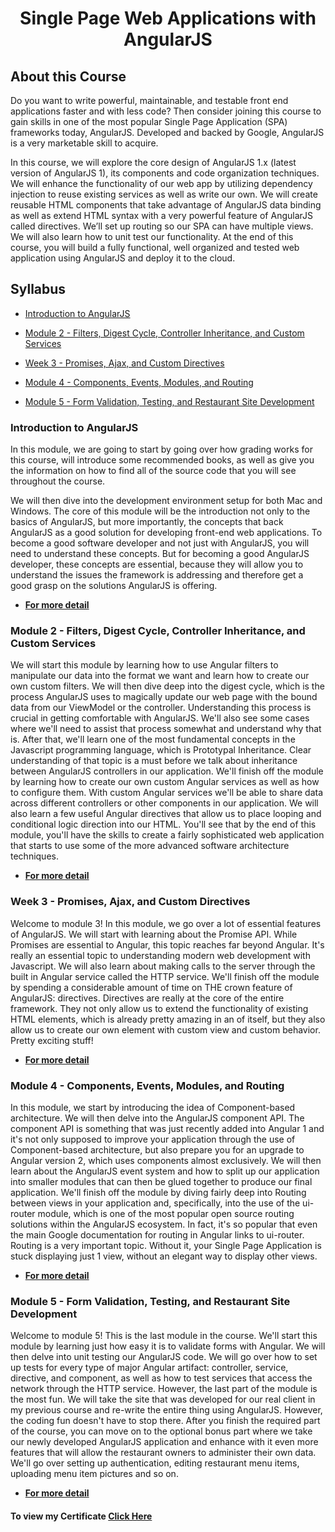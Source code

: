 <h1 align="center">Single Page Web Applications with AngularJS</h1>

## About this Course

Do you want to write powerful, maintainable, and testable front end applications faster and with less code? Then consider joining this course to gain skills in one of the most popular Single Page Application (SPA) frameworks today, AngularJS. Developed and backed by Google, AngularJS is a very marketable skill to acquire.

In this course, we will explore the core design of AngularJS 1.x (latest version of AngularJS 1), its components and code organization techniques. We will enhance the functionality of our web app by utilizing dependency injection to reuse existing services as well as write our own. We will create reusable HTML components that take advantage of AngularJS data binding as well as extend HTML syntax with a very powerful feature of AngularJS called directives. We’ll set up routing so our SPA can have multiple views. We will also learn how to unit test our functionality. At the end of this course, you will build a fully functional, well organized and tested web application using AngularJS and deploy it to the cloud.

## Syllabus

- [Introduction to AngularJS](#introduction-to-angularjs)

- [Module 2 - Filters, Digest Cycle, Controller Inheritance, and Custom Services](#module-2-filters-digest-cycle-controller-inheritance-and-custom-services)

- [Week 3 - Promises, Ajax, and Custom Directives](week-3-promises-ajax-and-custom-directives)

- [Module 4 - Components, Events, Modules, and Routing](module-4-components-events-modules-and-routing)

- [Module 5 - Form Validation, Testing, and Restaurant Site Development](#module-5-form-validation-testing-and-restaurant-site-development)

### Introduction to AngularJS

In this module, we are going to start by going over how grading works for this course, will introduce some recommended books, as well as give you the information on how to find all of the source code that you will see throughout the course.

We will then dive into the development environment setup for both Mac and Windows. The core of this module will be the introduction not only to the basics of AngularJS, but more importantly, the concepts that back AngularJS as a good solution for developing front-end web applications. To become a good software developer and not just with AngularJS, you will need to understand these concepts. But for becoming a good AngularJS developer, these concepts are essential, because they will allow you to understand the issues the framework is addressing and therefore get a good grasp on the solutions AngularJS is offering.

- **[For more detail](https://github.com/LasyCoder/Single-Page-Web-Applications-with-AngularJS/tree/master/Module1/)**

### Module 2 - Filters, Digest Cycle, Controller Inheritance, and Custom Services

We will start this module by learning how to use Angular filters to manipulate our data into the format we want and learn how to create our own custom filters. We will then dive deep into the digest cycle, which is the process AngularJS uses to magically update our web page with the bound data from our ViewModel or the controller. Understanding this process is crucial in getting comfortable with AngularJS. We'll also see some cases where we'll need to assist that process somewhat and understand why that is. After that, we'll learn one of the most fundamental concepts in the Javascript programming language, which is Prototypal Inheritance. Clear understanding of that topic is a must before we talk about inheritance between AngularJS controllers in our application. We'll finish off the module by learning how to create our own custom Angular services as well as how to configure them. With custom Angular services we'll be able to share data across different controllers or other components in our application. We will also learn a few useful Angular directives that allow us to place looping and conditional logic direction into our HTML. You'll see that by the end of this module, you'll have the skills to create a fairly sophisticated web application that starts to use some of the more advanced software architecture techniques.

- **[For more detail](https://github.com/LasyCoder/Single-Page-Web-Applications-with-AngularJS/tree/master/Module2/)**

### Week 3 - Promises, Ajax, and Custom Directives

Welcome to module 3! In this module, we go over a lot of essential features of AngularJS. We will start with learning about the Promise API. While Promises are essential to Angular, this topic reaches far beyond Angular. It's really an essential topic to understanding modern web development with Javascript. We will also learn about making calls to the server through the built in Angular service called the HTTP service. We'll finish off the module by spending a considerable amount of time on THE crown feature of AngularJS: directives. Directives are really at the core of the entire framework. They not only allow us to extend the functionality of existing HTML elements, which is already pretty amazing in an of itself, but they also allow us to create our own element with custom view and custom behavior. Pretty exciting stuff!

- **[For more detail](https://github.com/LasyCoder/Single-Page-Web-Applications-with-AngularJS/tree/master/Module3/)**

### Module 4 - Components, Events, Modules, and Routing

In this module, we start by introducing the idea of Component-based architecture. We will then delve into the AngularJS component API. The component API is something that was just recently added into Angular 1 and it's not only supposed to improve your application through the use of Component-based architecture, but also prepare you for an upgrade to Angular version 2, which uses components almost exclusively. We will then learn about the AngularJS event system and how to split up our application into smaller modules that can then be glued together to produce our final application. We'll finish off the module by diving fairly deep into Routing between views in your application and, specifically, into the use of the ui-router module, which is one of the most popular open source routing solutions within the AngularJS ecosystem. In fact, it's so popular that even the main Google documentation for routing in Angular links to ui-router. Routing is a very important topic. Without it, your Single Page Application is stuck displaying just 1 view, without an elegant way to display other views.

- **[For more detail](https://github.com/LasyCoder/Single-Page-Web-Applications-with-AngularJS/tree/master/Module4/)**

### Module 5 - Form Validation, Testing, and Restaurant Site Development

Welcome to module 5! This is the last module in the course. We'll start this module by learning just how easy it is to validate forms with Angular. We will then delve into unit testing our AngularJS code. We will go over how to set up tests for every type of major Angular artifact: controller, service, directive, and component, as well as how to test services that access the network through the HTTP service. However, the last part of the module is the most fun. We will take the site that was developed for our real client in my previous course and re-write the entire thing using AngularJS. However, the coding fun doesn't have to stop there. After you finish the required part of the course, you can move on to the optional bonus part where we take our newly developed AngularJS application and enhance with it even more features that will allow the restaurant owners to administer their own data. We'll go over setting up authentication, editing restaurant menu items, uploading menu item pictures and so on.

- **[For more detail](https://github.com/LasyCoder/Single-Page-Web-Applications-with-AngularJS/tree/master/Module5/)**

#### To view my Certificate [Click Here](https://coursera.org/share/ba0664a12c798ef29e90fd92f1d6967b)
